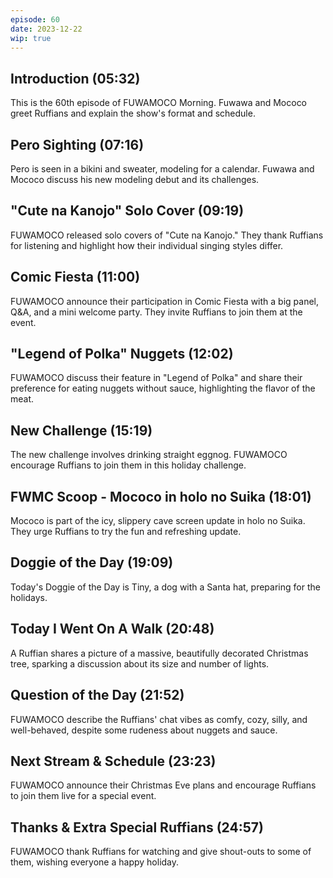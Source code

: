 ```yaml
---
episode: 60
date: 2023-12-22
wip: true
---
```


## Introduction (05:32)

This is the 60th episode of FUWAMOCO Morning. Fuwawa and Mococo greet Ruffians and explain the show's format and schedule.

## Pero Sighting (07:16)

Pero is seen in a bikini and sweater, modeling for a calendar. Fuwawa and Mococo discuss his new modeling debut and its challenges.

## "Cute na Kanojo" Solo Cover (09:19)

FUWAMOCO released solo covers of "Cute na Kanojo." They thank Ruffians for listening and highlight how their individual singing styles differ.

## Comic Fiesta (11:00)

FUWAMOCO announce their participation in Comic Fiesta with a big panel, Q&A, and a mini welcome party. They invite Ruffians to join them at the event.

## "Legend of Polka" Nuggets (12:02)

FUWAMOCO discuss their feature in "Legend of Polka" and share their preference for eating nuggets without sauce, highlighting the flavor of the meat.

## New Challenge (15:19)

The new challenge involves drinking straight eggnog. FUWAMOCO encourage Ruffians to join them in this holiday challenge.

## FWMC Scoop - Mococo in holo no Suika (18:01)

Mococo is part of the icy, slippery cave screen update in holo no Suika. They urge Ruffians to try the fun and refreshing update.

## Doggie of the Day (19:09)

Today's Doggie of the Day is Tiny, a dog with a Santa hat, preparing for the holidays.

## Today I Went On A Walk (20:48)

A Ruffian shares a picture of a massive, beautifully decorated Christmas tree, sparking a discussion about its size and number of lights.

## Question of the Day (21:52)

FUWAMOCO describe the Ruffians' chat vibes as comfy, cozy, silly, and well-behaved, despite some rudeness about nuggets and sauce.

## Next Stream & Schedule (23:23)

FUWAMOCO announce their Christmas Eve plans and encourage Ruffians to join them live for a special event.

## Thanks & Extra Special Ruffians (24:57)

FUWAMOCO thank Ruffians for watching and give shout-outs to some of them, wishing everyone a happy holiday.
